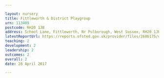 ```yaml
---

layout: nursery
title: Fittleworth & District Playgroup
urn: 113489
postcode: RH20 1JB
address: School Lane, Fittleworth, Nr Pulborough, West Sussex, RH20 1JB
latestReportUrl: https://reports.ofsted.gov.uk/provider/files/2686175/urn/113489.pdf
teaching: 2
development: 2
leadership: 2
outcomes: 2
overall: 2
date: 28 April 2017

---
```

